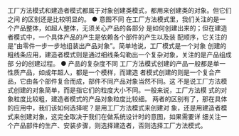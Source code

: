 工厂方法模式和建造者模式都属于对象创建类模式，都用来创建类的对象。但它们之间
的区别还是比较明显的。
● 意图不同
在工厂方法模式里，我们关注的是一个产品整体，如超人整体，无须关心产品的各部分
是如何创建出来的；但在建造者模式中，一个具体产品的产生是依赖各个部件的产生以及装
配顺序，它关注的是“由零件一步一步地组装出产品对象”。简单地说，工厂模式是一个对象
创建的粗线条应用，建造者模式则是通过细线条勾勒出一个复杂对象，关注的是产品组成部
分的创建过程。
● 产品的复杂度不同
工厂方法模式创建的产品一般都是单一性质产品，如成年超人，都是一个模样，而建造
者模式创建的则是一个复合产品，它由各个部件复合而成，部件不同产品对象当然不同。这
不是说工厂方法模式创建的对象简单，而是指它们的粒度大小不同。一般来说，工厂方法模
式的对象粒度比较粗，建造者模式的产品对象粒度比较细。
两者的区别有了，那在具体的应用中，我们该如何选择呢？是用工厂方法模式来创建对
象，还是用建造者模式来创建对象，这完全取决于我们在做系统设计时的意图，如果需要详
细关注一个产品部件的生产、安装步骤，则选择建造者，否则选择工厂方法模式。